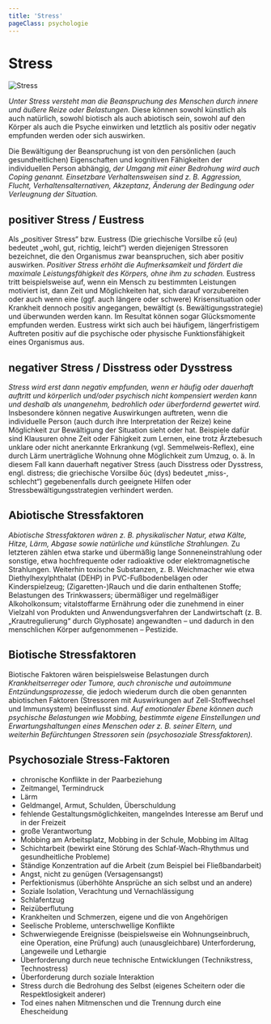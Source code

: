 ```yaml
---
title: 'Stress'
pageClass: psychologie
---
```


<infoBox>

# Stress

![Stress](/img/media/stress.jpg "Stress")

*Unter Stress versteht man die Beanspruchung des Menschen durch innere und äußere Reize oder Belastungen.* Diese können sowohl künstlich als auch natürlich, sowohl biotisch als auch abiotisch sein, sowohl auf den Körper als auch die Psyche einwirken und letztlich als positiv oder negativ empfunden werden oder sich auswirken.

Die Bewältigung der Beanspruchung ist von den persönlichen (auch gesundheitlichen) Eigenschaften und kognitiven Fähigkeiten der individuellen Person abhängig, *der Umgang mit einer Bedrohung wird auch Coping genannt.* *Einsetzbare Verhaltensweisen sind z. B. Aggression, Flucht, Verhaltensalternativen, Akzeptanz, Änderung der Bedingung oder Verleugnung der Situation.*

</infoBox>

<newSection title="positiver Stress / Eustress">

## positiver Stress / Eustress

Als „positiver Stress“ bzw. Eustress (Die griechische Vorsilbe εὖ (eu) bedeutet „wohl, gut, richtig, leicht“) werden diejenigen Stressoren bezeichnet, die den Organismus zwar beanspruchen, sich aber positiv auswirken. *Positiver Stress erhöht die Aufmerksamkeit und fördert die maximale Leistungsfähigkeit des Körpers, ohne ihm zu schaden.* Eustress tritt beispielsweise auf, wenn ein Mensch zu bestimmten Leistungen motiviert ist, dann Zeit und Möglichkeiten hat, sich darauf vorzubereiten oder auch wenn eine (ggf. auch längere oder schwere) Krisensituation oder Krankheit dennoch positiv angegangen, bewältigt (s. Bewältigungsstrategie) und überwunden werden kann. Im Resultat können sogar Glücksmomente empfunden werden. Eustress wirkt sich auch bei häufigem, längerfristigem Auftreten positiv auf die psychische oder physische Funktionsfähigkeit eines Organismus aus.

</newSection>

<newSection title="negativer Stress / Disstress oder Dysstress">

## negativer Stress / Disstress oder Dysstress

*Stress wird erst dann negativ empfunden, wenn er häufig oder dauerhaft auftritt und körperlich und/oder psychisch nicht kompensiert werden kann und deshalb als unangenehm, bedrohlich oder überfordernd gewertet wird.* Insbesondere können negative Auswirkungen auftreten, wenn die individuelle Person (auch durch ihre Interpretation der Reize) keine Möglichkeit zur Bewältigung der Situation sieht oder hat. Beispiele dafür sind Klausuren ohne Zeit oder Fähigkeit zum Lernen, eine trotz Ärztebesuch unklare oder nicht anerkannte Erkrankung (vgl. Semmelweis-Reflex), eine durch Lärm unerträgliche Wohnung ohne Möglichkeit zum Umzug, o. ä. In diesem Fall kann dauerhaft negativer Stress (auch Disstress oder Dysstress, engl. distress; die griechische Vorsilbe δύς (dys) bedeutet „miss-, schlecht“) gegebenenfalls durch geeignete Hilfen oder Stressbewältigungsstrategien verhindert werden.

</newSection>

<newSection title="Abiotische Stressfaktoren">

## Abiotische Stressfaktoren

*Abiotische Stressfaktoren wären z. B. physikalischer Natur, etwa Kälte, Hitze, Lärm, Abgase sowie natürliche und künstliche Strahlungen.* Zu letzteren zählen etwa starke und übermäßig lange Sonneneinstrahlung oder sonstige, etwa hochfrequente oder radioaktive oder elektromagnetische Strahlungen. Weiterhin toxische Substanzen, z. B. Weichmacher wie etwa Diethylhexylphthalat (DEHP) in PVC-Fußbodenbelägen oder Kinderspielzeug; (Zigaretten-)Rauch und die darin enthaltenen Stoffe; Belastungen des Trinkwassers; übermäßiger und regelmäßiger Alkoholkonsum; vitalstoffarme Ernährung oder die zunehmend in einer Vielzahl von Produkten und Anwendungsverfahren der Landwirtschaft (z. B. „Krautregulierung“ durch Glyphosate) angewandten – und dadurch in den menschlichen Körper aufgenommenen – Pestizide.

</newSection>

<newSection title="Biotische Stressfaktoren">

## Biotische Stressfaktoren

Biotische Faktoren wären beispielsweise Belastungen durch *Krankheitserreger oder Tumore, auch chronische und autoimmune Entzündungsprozesse,* die jedoch wiederum durch die oben genannten abiotischen Faktoren (Stressoren mit Auswirkungen auf Zell-Stoffwechsel und Immunsystem) beeinflusst sind. *Auf emotionaler Ebene können auch psychische Belastungen wie Mobbing, bestimmte eigene Einstellungen und Erwartungshaltungen eines Menschen oder z. B. seiner Eltern, und weiterhin Befürchtungen Stressoren sein (psychosoziale Stressfaktoren).*

</newSection>

<newSection title="Psychosoziale Stress-Faktoren">

## Psychosoziale Stress-Faktoren

- chronische Konflikte in der Paarbeziehung
- Zeitmangel, Termindruck
- Lärm
- Geldmangel, Armut, Schulden, Überschuldung
- fehlende Gestaltungsmöglichkeiten, mangelndes Interesse am Beruf und in der Freizeit
- große Verantwortung
- Mobbing am Arbeitsplatz, Mobbing in der Schule, Mobbing im Alltag
- Schichtarbeit (bewirkt eine Störung des Schlaf-Wach-Rhythmus und gesundheitliche Probleme)
- Ständige Konzentration auf die Arbeit (zum Beispiel bei Fließbandarbeit)
- Angst, nicht zu genügen (Versagensangst)
- Perfektionismus (überhöhte Ansprüche an sich selbst und an andere)
- Soziale Isolation, Verachtung und Vernachlässigung
- Schlafentzug
- Reizüberflutung
- Krankheiten und Schmerzen, eigene und die von Angehörigen
- Seelische Probleme, unterschwellige Konflikte
- Schwerwiegende Ereignisse (beispielsweise ein Wohnungseinbruch, eine Operation, eine Prüfung)
auch (unausgleichbare) Unterforderung, Langeweile und Lethargie
- Überforderung durch neue technische Entwicklungen (Technikstress, Technostress)
- Überforderung durch soziale Interaktion
- Stress durch die Bedrohung des Selbst (eigenes Scheitern oder die Respektlosigkeit anderer)
- Tod eines nahen Mitmenschen und die Trennung durch eine Ehescheidung

</newSection>

<YouTube videoid="Fqnrk6NbB6w"  desc="Auswirkungen von Stress im Körper"/>